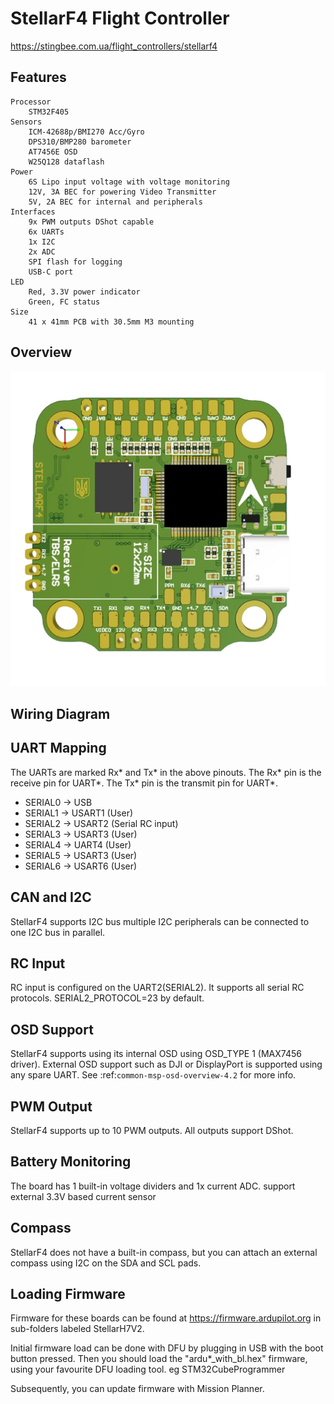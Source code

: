# StellarF4 Flight Controller

https://stingbee.com.ua/flight_controllers/stellarf4


## Features
    Processor
        STM32F405
    Sensors
        ICM-42688p/BMI270 Acc/Gyro
        DPS310/BMP280 barometer
        AT7456E OSD
        W25Q128 dataflash
    Power
        6S Lipo input voltage with voltage monitoring
        12V, 3A BEC for powering Video Transmitter
        5V, 2A BEC for internal and peripherals
    Interfaces
        9x PWM outputs DShot capable
        6x UARTs
        1x I2C
        2x ADC
        SPI flash for logging
        USB-C port
    LED
        Red, 3.3V power indicator
        Green, FC status
    Size
        41 x 41mm PCB with 30.5mm M3 mounting

  
## Overview

![StellarF4](StellarF4_V1.png)

## Wiring Diagram


## UART Mapping

The UARTs are marked Rx* and Tx* in the above pinouts. The Rx* pin is the
receive pin for UART*. The Tx* pin is the transmit pin for UART*.

 - SERIAL0 -> USB
 - SERIAL1 -> USART1 (User)
 - SERIAL2 -> USART2 (Serial RC input)
 - SERIAL3 -> USART3 (User)
 - SERIAL4 -> UART4  (User)
 - SERIAL5 -> USART3 (User)
 - SERIAL6 -> USART6 (User)


## CAN and I2C

StellarF4 supports I2C bus
multiple I2C peripherals can be connected to one I2C bus in parallel.

## RC Input

RC input is configured on the UART2(SERIAL2). It supports all serial RC protocols. SERIAL2_PROTOCOL=23 by default.

   
## OSD Support

StellarF4 supports using its internal OSD using OSD_TYPE 1 (MAX7456 driver). External OSD support such as DJI or DisplayPort is supported using any spare UART. See :ref:`common-msp-osd-overview-4.2` for more info.

## PWM Output

StellarF4 supports up to 10 PWM outputs. All outputs support DShot.


## Battery Monitoring

The board has 1 built-in voltage dividers and 1x current ADC. support external 3.3V based current sensor


## Compass

StellarF4 does not have a built-in compass, but you can attach an external compass using I2C on the SDA and SCL pads.


## Loading Firmware
Firmware for these boards can be found at https://firmware.ardupilot.org in sub-folders labeled StellarH7V2.

Initial firmware load can be done with DFU by plugging in USB with the
boot button pressed. Then you should load the "ardu*_with_bl.hex" firmware, using your favourite DFU loading tool. eg STM32CubeProgrammer

Subsequently, you can update firmware with Mission Planner.


